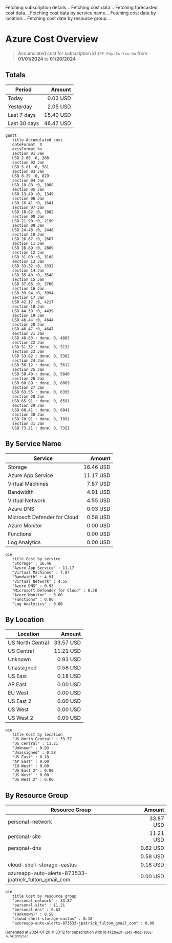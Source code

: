 Fetching subscription details...
Fetching cost data...
Fetching forecasted cost data...
Fetching cost data by service name...
Fetching cost data by location...
Fetching cost data by resource group...
# Azure Cost Overview

> Accumulated cost for subscription id `JPF Pay-As-You-Go` from **01/01/2024** to **01/20/2024**

## Totals

|Period|Amount|
|---|---:|
|Today|0.03 USD|
|Yesterday|2.05 USD|
|Last 7 days|15.40 USD|
|Last 30 days|46.47 USD|

```mermaid
gantt
   title Accumulated cost
   dateFormat  X
   axisFormat %s
   section 01 Jan
   USD 2.68 :0, 268
   section 02 Jan
   USD 5.81 :0, 581
   section 03 Jan
   USD 8.29 :0, 829
   section 04 Jan
   USD 10.88 :0, 1088
   section 05 Jan
   USD 13.49 :0, 1349
   section 06 Jan
   USD 16.41 :0, 1641
   section 07 Jan
   USD 18.82 :0, 1882
   section 08 Jan
   USD 21.90 :0, 2190
   section 09 Jan
   USD 24.48 :0, 2448
   section 10 Jan
   USD 26.67 :0, 2667
   section 11 Jan
   USD 28.89 :0, 2889
   section 12 Jan
   USD 31.08 :0, 3108
   section 13 Jan
   USD 33.32 :0, 3332
   section 14 Jan
   USD 35.48 :0, 3548
   section 15 Jan
   USD 37.66 :0, 3766
   section 16 Jan
   USD 39.94 :0, 3994
   section 17 Jan
   USD 42.17 :0, 4217
   section 18 Jan
   USD 44.39 :0, 4439
   section 19 Jan
   USD 46.44 :0, 4644
   section 20 Jan
   USD 46.47 :0, 4647
   section 21 Jan
   USD 48.83 : done, 0, 4883
   section 22 Jan
   USD 51.32 : done, 0, 5132
   section 23 Jan
   USD 53.82 : done, 0, 5382
   section 24 Jan
   USD 56.12 : done, 0, 5612
   section 25 Jan
   USD 58.40 : done, 0, 5840
   section 26 Jan
   USD 60.89 : done, 0, 6089
   section 27 Jan
   USD 63.55 : done, 0, 6355
   section 28 Jan
   USD 65.91 : done, 0, 6591
   section 29 Jan
   USD 68.41 : done, 0, 6841
   section 30 Jan
   USD 70.91 : done, 0, 7091
   section 31 Jan
   USD 73.21 : done, 0, 7321
```

## By Service Name

|Service|Amount|
|---|---:|
|Storage|16.46 USD|
|Azure App Service|11.17 USD|
|Virtual Machines|7.87 USD|
|Bandwidth|4.91 USD|
|Virtual Network|4.55 USD|
|Azure DNS|0.93 USD|
|Microsoft Defender for Cloud|0.58 USD|
|Azure Monitor|0.00 USD|
|Functions|0.00 USD|
|Log Analytics|0.00 USD|

```mermaid
pie
   title Cost by service
   "Storage" : 16.46
   "Azure App Service" : 11.17
   "Virtual Machines" : 7.87
   "Bandwidth" : 4.91
   "Virtual Network" : 4.55
   "Azure DNS" : 0.93
   "Microsoft Defender for Cloud" : 0.58
   "Azure Monitor" : 0.00
   "Functions" : 0.00
   "Log Analytics" : 0.00
```

## By Location

|Location|Amount|
|---|---:|
|US North Central|33.57 USD|
|US Central|11.21 USD|
|Unknown|0.93 USD|
|Unassigned|0.58 USD|
|US East|0.18 USD|
|AP East|0.00 USD|
|EU West|0.00 USD|
|US East 2|0.00 USD|
|US West|0.00 USD|
|US West 2|0.00 USD|

```mermaid
pie
   title Cost by location
   "US North Central" : 33.57
   "US Central" : 11.21
   "Unknown" : 0.93
   "Unassigned" : 0.58
   "US East" : 0.18
   "AP East" : 0.00
   "EU West" : 0.00
   "US East 2" : 0.00
   "US West" : 0.00
   "US West 2" : 0.00
```

## By Resource Group

|Resource Group|Amount|
|---|---:|
|personal-network|33.87 USD|
|personal-site|11.21 USD|
|personal-dns|0.62 USD|
||0.58 USD|
|cloud-shell-storage-eastus|0.18 USD|
|azureapp-auto-alerts-873533-jpatrick_fulton_gmail_com|0.00 USD|

```mermaid
pie
   title Cost by resource group
   "personal-network" : 33.87
   "personal-site" : 11.21
   "personal-dns" : 0.62
   "(Unknown)" : 0.58
   "cloud-shell-storage-eastus" : 0.18
   "azureapp-auto-alerts-873533-jpatrick_fulton_gmail_com" : 0.00
```

<sup>Generated at 2024-01-20 11:33:12 for subscription with id `4913be3f-a345-4652-9bba-767418dd25e3`</sup>
